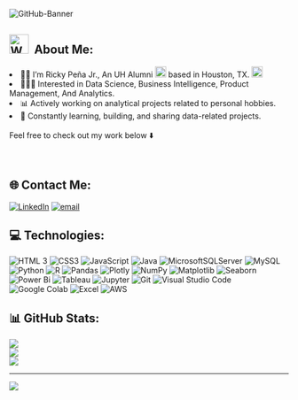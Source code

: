 ![GitHub-Banner](https://github.com/user-attachments/assets/74744858-5514-4891-bc4a-c901d277e3e3)

 
 <h2>
 <img src="https://github.com/user-attachments/assets/3852ab7f-4bfe-4253-ad9c-f8eedca86b8e" alt="Welcome" width="35">&nbsp;  
 About Me:</h2> 

 
<li> 👋🏼 I’m Ricky Peña Jr., An UH Alumni <img src="https://github.com/user-attachments/assets/fcd2b081-6d85-49e0-8379-5c417954c76b" alt="Houston Cougars Logo" width="20" height="20"> based in Houston, TX. <img src="https://cdn-icons-png.flaticon.com/512/2318/2318495.png" alt="Texas Icon" width="20" height="20"><br>
<li>👨🏻‍💻   Interested in Data Science, Business Intelligence, Product Management, And Analytics.<br>
<li>📊   Actively working on analytical projects related to personal hobbies.<br>
<li>🌱   Constantly learning, building, and sharing data-related projects.
<br><br>
Feel free to check out my work below ⬇️
<br>
<br>
<br>





## 🌐 Contact Me:
[![LinkedIn](https://img.shields.io/badge/LinkedIn-%230077B5.svg?logo=linkedin&logoColor=white)](https://linkedin.com/in/rickypenajr)
[![email](https://img.shields.io/badge/Email-D14836?logo=gmail&logoColor=white)](mailto:rickypenajr@gmail.com) 




## 💻 Technologies:
![HTML 3](https://img.shields.io/badge/html-%23E34F26.svg?style=for-the-badge&logo=html5&logoColor=white)
![CSS3](https://img.shields.io/badge/css3-%231572B6.svg?style=for-the-badge&logo=css3&logoColor=white) 
![JavaScript](https://img.shields.io/badge/javascript-%23323330.svg?style=for-the-badge&logo=javascript&logoColor=%23F7DF1E) 
![Java](https://img.shields.io/badge/java-%23ED8B00.svg?style=for-the-badge&logo=openjdk&logoColor=white) 
![MicrosoftSQLServer](https://img.shields.io/badge/Microsoft%20SQL%20Server-CC2927?style=for-the-badge&logo=microsoft%20sql%20server&logoColor=white) 
![MySQL](https://img.shields.io/badge/mysql-4479A1.svg?style=for-the-badge&logo=mysql&logoColor=white) 
![Python](https://img.shields.io/badge/python-3670A0?style=for-the-badge&logo=python&logoColor=ffdd54) 
![R](https://img.shields.io/badge/r-%23276DC3.svg?style=for-the-badge&logo=r&logoColor=white) 
![Pandas](https://img.shields.io/badge/pandas-%23150458.svg?style=for-the-badge&logo=pandas&logoColor=white) 
![Plotly](https://img.shields.io/badge/Plotly-%233F4F75.svg?style=for-the-badge&logo=plotly&logoColor=white) 
![NumPy](https://img.shields.io/badge/numpy-%23013243.svg?style=for-the-badge&logo=numpy&logoColor=white) 
![Matplotlib](https://img.shields.io/badge/Matplotlib-%23ffffff.svg?style=for-the-badge&logo=Matplotlib&logoColor=black)
![Seaborn](https://img.shields.io/badge/Seaborn-2C2D72?style=for-the-badge&logo=seaborn&logoColor=white)
![Power Bi](https://img.shields.io/badge/power_bi-F2C811?style=for-the-badge&logo=powerbi&logoColor=black)
![Tableau](https://img.shields.io/badge/Tableau-E97627?style=for-the-badge&logo=Tableau&logoColor=white)
![Jupyter](https://img.shields.io/badge/Jupyter-F37626.svg?style=for-the-badge&logo=Jupyter&logoColor=white)
![Git](https://img.shields.io/badge/git-%23F05033.svg?style=for-the-badge&logo=git&logoColor=white)
![Visual Studio Code](https://img.shields.io/badge/VSCode-007ACC?style=for-the-badge&logo=visual%20studio%20code&logoColor=white)
![Google Colab](https://img.shields.io/badge/Google_Colab-F9AB00?style=for-the-badge&logo=googlecolab&logoColor=white)
![Excel](https://img.shields.io/badge/Microsoft_Excel-217346?style=for-the-badge&logo=microsoftexcel&logoColor=white)
![AWS](https://img.shields.io/badge/AWS-%23FF9900.svg?style=for-the-badge&logo=amazon-aws&logoColor=white)






## 📊 GitHub Stats:
![](https://github-readme-stats.vercel.app/api?username=rickypenajr&theme=dark&hide_border=false&include_all_commits=false&count_private=false)<br/>
![](https://nirzak-streak-stats.vercel.app/?user=rickypenajr&theme=dark&hide_border=false)<br/>
![](https://github-readme-stats.vercel.app/api/top-langs/?username=rickypenajr&theme=dark&hide_border=false&include_all_commits=false&count_private=false&layout=compact)






---
[![](https://visitcount.itsvg.in/api?id=rickypenajr&icon=0&color=0)](https://visitcount.itsvg.in)

<!-- Proudly created with GPRM ( https://gprm.itsvg.in ) -->
